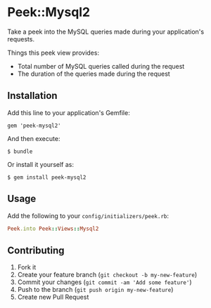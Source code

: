 # Peek::Mysql2

Take a peek into the MySQL queries made during your application's requests.

Things this peek view provides:

- Total number of MySQL queries called during the request
- The duration of the queries made during the request

## Installation

Add this line to your application's Gemfile:

    gem 'peek-mysql2'

And then execute:

    $ bundle

Or install it yourself as:

    $ gem install peek-mysql2

## Usage

Add the following to your `config/initializers/peek.rb`: 

```ruby
Peek.into Peek::Views::Mysql2
```

## Contributing

1. Fork it
2. Create your feature branch (`git checkout -b my-new-feature`)
3. Commit your changes (`git commit -am 'Add some feature'`)
4. Push to the branch (`git push origin my-new-feature`)
5. Create new Pull Request

